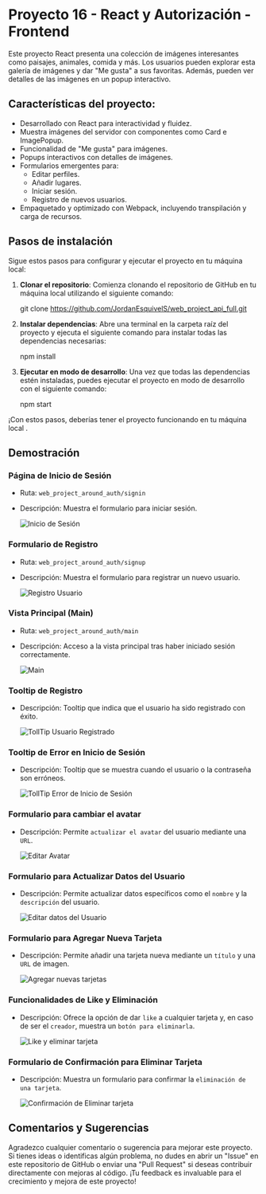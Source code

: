 # Proyecto 16 - React y Autorización - Frontend

Este proyecto React presenta una colección de imágenes interesantes como paisajes, animales, comida y más. Los usuarios pueden explorar esta galería de imágenes y dar "Me gusta" a sus favoritas. Además, pueden ver detalles de las imágenes en un popup interactivo.

## Características del proyecto:

- Desarrollado con React para interactividad y fluidez.
- Muestra imágenes del servidor con componentes como Card e ImagePopup.
- Funcionalidad de "Me gusta" para imágenes.
- Popups interactivos con detalles de imágenes.
- Formularios emergentes para:
  - Editar perfiles.
  - Añadir lugares.
  - Iniciar sesión.
  - Registro de nuevos usuarios.
- Empaquetado y optimizado con Webpack, incluyendo transpilación y carga de recursos.

## Pasos de instalación

Sigue estos pasos para configurar y ejecutar el proyecto en tu máquina local:

1. **Clonar el repositorio**: Comienza clonando el repositorio de GitHub en tu máquina local utilizando el siguiente comando:

   git clone https://github.com/JordanEsquivelS/web_project_api_full.git

2. **Instalar dependencias**: Abre una terminal en la carpeta raíz del proyecto y ejecuta el siguiente comando para instalar todas las dependencias necesarias:

   npm install

3. **Ejecutar en modo de desarrollo**: Una vez que todas las dependencias estén instaladas, puedes ejecutar el proyecto en modo de desarrollo con el siguiente comando:

   npm start

¡Con estos pasos, deberías tener el proyecto funcionando en tu máquina local .

## Demostración

### Página de Inicio de Sesión

- Ruta: `web_project_around_auth/signin`
- Descripción: Muestra el formulario para iniciar sesión.

  ![Inicio de Sesión](./src/demo_images/1_PaginaIciarSesion.png)

### Formulario de Registro

- Ruta: `web_project_around_auth/signup`
- Descripción: Muestra el formulario para registrar un nuevo usuario.

  ![Registro Usuario](./src/demo_images/2_RegistroUsuario.png)

### Vista Principal (Main)

- Ruta: `web_project_around_auth/main`
- Descripción: Acceso a la vista principal tras haber iniciado sesión correctamente.

  ![Main](./src/demo_images/3_Main.png)

### Tooltip de Registro

- Descripción: Tooltip que indica que el usuario ha sido registrado con éxito.

  ![TollTip Usuario Registrado](./src/demo_images/4_ConfirmacionRegistro.png)

### Tooltip de Error en Inicio de Sesión

- Descripción: Tooltip que se muestra cuando el usuario o la contraseña son erróneos.

  ![TollTip Error de Inicio de Sesión](./src/demo_images/5_ErrorContra.png)

### Formulario para cambiar el avatar

- Descripción: Permite `actualizar el avatar` del usuario mediante una `URL`.

  ![Editar Avatar](./src/demo_images/6_EditAvatar.png)

### Formulario para Actualizar Datos del Usuario

- Descripción: Permite actualizar datos específicos como el `nombre` y la `descripción` del usuario.

  ![Editar datos del Usuario](./src/demo_images/7_EditarDatosUsuario.png)

### Formulario para Agregar Nueva Tarjeta

- Descripción: Permite añadir una tarjeta nueva mediante un `título` y una `URL` de imagen.

  ![Agregar nuevas tarjetas](./src/demo_images/8_AgregarTarjeta.png)

### Funcionalidades de Like y Eliminación

- Descripción: Ofrece la opción de dar `like` a cualquier tarjeta y, en caso de ser el `creador`, muestra un `botón para eliminarla`.

  ![Like y eliminar tarjeta](./src/demo_images/9_Like_BoteBasura.png)

### Formulario de Confirmación para Eliminar Tarjeta

- Descripción: Muestra un formulario para confirmar la `eliminación de una tarjeta`.

  ![Confirmación de Eliminar tarjeta](./src/demo_images/10_EliminarTarjeta.png)

## Comentarios y Sugerencias

Agradezco cualquier comentario o sugerencia para mejorar este proyecto. Si tienes ideas o identificas algún problema, no dudes en abrir un "Issue" en este repositorio de GitHub o enviar una "Pull Request" si deseas contribuir directamente con mejoras al código. ¡Tu feedback es invaluable para el crecimiento y mejora de este proyecto!
